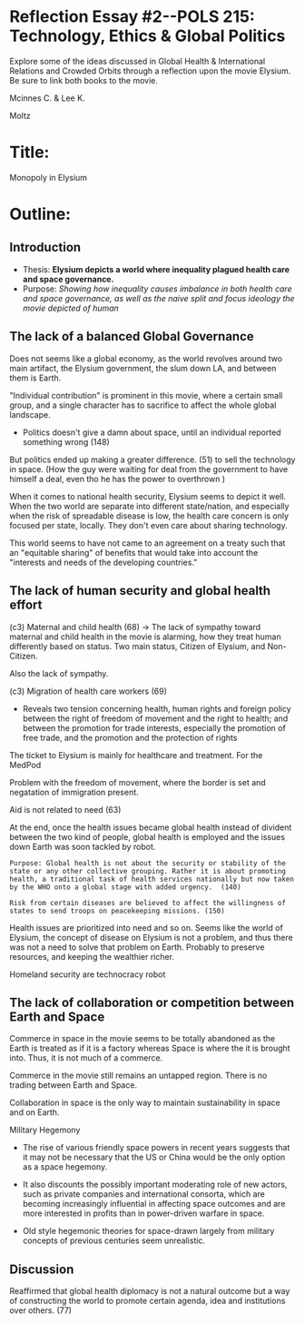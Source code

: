 # Reflection Essay #2--POLS 215: Technology, Ethics & Global Politics

Explore some of the ideas discussed in Global Health & International Relations and Crowded Orbits through a reflection upon the movie Elysium. Be sure to link both books to the movie.

Mcinnes C. & Lee K.

Moltz

# Title:

Monopoly in Elysium

# Outline:

## Introduction

- Thesis: **Elysium depicts a world where inequality plagued health care and space governance.**
- Purpose: _Showing how inequality causes imbalance in both health care and space governance, as well as the naive split and focus ideology the movie depicted of human_

## The lack of a balanced Global Governance
Does not seems like a global economy, as the world revolves around two main artifact, the Elysium government, the slum down LA, and between them is Earth.

"Individual contribution" is prominent in this movie, where a certain small group, and a single character has to sacrifice to affect the whole global landscape.

- Politics doesn't give a damn about space, until an individual reported something wrong (148)

But politics ended up making a greater difference. (51) to sell the technology in space. (How the guy were waiting for deal from the government to have himself a deal, even tho he has the power to overthrown )

When it comes to national health security, Elysium seems to depict it well. When the two world are separate into different state/nation, and especially when the risk of spreadable disease is low, the health care concern is only focused per state, locally. They don't even care about sharing technology.

This world seems to have not came to an agreement on a treaty such that an "equitable sharing" of benefits that would take into account the "interests and needs of the developing countries."

## The lack of human security and global health effort

(c3) Maternal and child health (68) -> The lack of sympathy toward maternal and child health in the movie is alarming, how they treat human differently based on status. Two main status, Citizen of Elysium, and Non-Citizen.

Also the lack of sympathy.

(c3) Migration of health care workers (69)

- Reveals two tension concerning health, human rights and foreign policy between the right of freedom of movement and the right to health; and between the promotion for trade interests, especially the promotion of free trade, and the promotion and the protection of rights

The ticket to Elysium is mainly for healthcare and treatment. For the MedPod

Problem with the freedom of movement, where the border is set and negatation of immigration present.

Aid is not related to need (63)

At the end, once the health issues became global health instead of divident between the two kind of people, global health is employed and the issues down Earth was soon tackled by robot.

```
Purpose: Global health is not about the security or stability of the state or any other collective grouping. Rather it is about promoting health, a traditional task of health services nationally but now taken by the WHO onto a global stage with added urgency.  (140)
```

`Risk from certain diseases are believed to affect the willingness of states to send troops on peacekeeping missions. (150)`

Health issues are prioritized into need and so on. Seems like the world of Elysium, the concept of disease on Elysium is not a problem, and thus there was not a need to solve that problem on Earth. Probably to preserve resources, and keeping the wealthier richer.

Homeland security are technocracy robot

## The lack of collaboration or competition between Earth and Space

Commerce in space in the movie seems to be totally abandoned as the Earth is treated as if it is a factory whereas Space is where the it is brought into. Thus, it is not much of a commerce.

Commerce in the movie still remains an untapped region. There is no trading between Earth and Space.

Collaboration in space is the only way to maintain sustainability in space and on Earth.

Military Hegemony

- The rise of various friendly space powers in recent years suggests that it may not be necessary that the US or China would be the only option as a space hegemony.

- It also discounts the possibly important moderating role of new actors, such as private companies and international consorta, which are becoming increasingly influential in affecting space outcomes and are more interested in profits than in power-driven warfare in space.

- Old style hegemonic theories for space-drawn largely from military concepts of previous centuries seem unrealistic.


## Discussion
Reaffirmed that global health diplomacy is not a natural outcome but a way of constructing the world to promote certain agenda, idea and institutions over others. (77)

